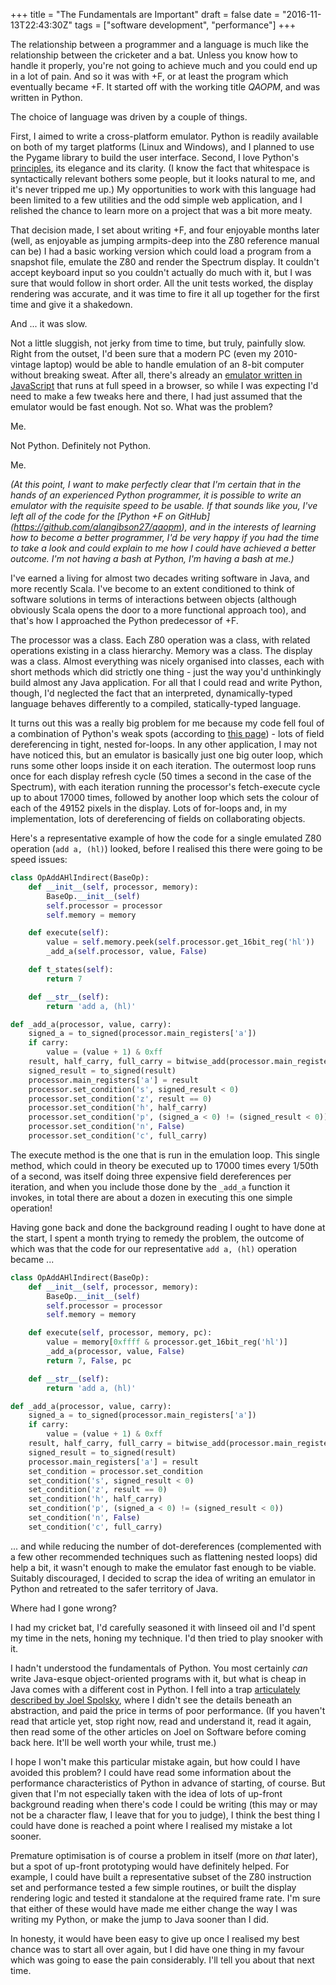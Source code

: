 +++
title = "The Fundamentals are Important"
draft = false
date = "2016-11-13T22:43:30Z"
tags = ["software development", "performance"]
+++

The relationship between a programmer and a language is much like the relationship between the cricketer and a
bat. Unless you know how to handle it properly, you're not going to achieve much and you could end up in a lot of pain.
And so it was with +F, or at least the program which eventually became +F. It started off with the working title
*QAOPM*, and was written in Python.

The choice of language was driven by a couple of things.

First, I aimed to write a cross-platform emulator. Python is readily available on both of my target platforms (Linux and
Windows), and I planned to use the Pygame library to build the user interface. Second, I love Python's
[principles](https://www.python.org/dev/peps/pep-0020/), its elegance and its clarity. (I know the fact that whitespace
is syntactically relevant bothers some people, but it looks natural to me, and it's never tripped me up.) My
opportunities to work with this language had been limited to a few utilities and the odd simple web application,
and I relished the chance to learn more on a project that was a bit more meaty.

That decision made, I set about writing +F, and four enjoyable months later (well, as enjoyable as jumping armpits-deep
into the Z80 reference manual can be) I had a basic working version which could load a program from a snapshot file,
emulate the Z80 and render the Spectrum display. It couldn't accept keyboard input so you couldn't actually do much with
it, but I was sure that would follow in short order. All the unit tests worked, the display rendering was accurate,
and it was time to fire it all up together for the first time and give it a shakedown.

And ... it was slow.

Not a little sluggish, not jerky from time to time, but truly, painfully slow. Right from the outset, I'd been sure
that a modern PC (even my 2010-vintage laptop) would be able to handle emulation of an 8-bit computer without breaking
sweat. After all, there's already an [emulator written in JavaScript](http://torinak.com/qaop) that runs at full speed
in a browser, so while I was expecting I'd need to make a few tweaks here and there, I had just assumed that the emulator
would be fast enough. Not so. What was the problem?

Me.

Not Python. Definitely not Python.

Me.

*(At this point, I want to make perfectly clear that I'm certain that in the hands of an experienced Python programmer,
it is possible to write an emulator with the requisite speed to be usable. If that sounds like you, I've left all of
the code for the [Python +F on GitHub] (https://github.com/alangibson27/qaopm), and in the interests of learning how to
become a better programmer, I'd be very happy if you had the time to take a look and could explain to me how I could
have achieved a better outcome. I'm not having a bash at Python, I'm having a bash at me.)*

I've earned a living for almost two decades writing software in Java, and more recently Scala. I've become to an
extent conditioned to think of software solutions in terms of interactions between objects (although obviously Scala
opens the door to a more functional approach too), and that's how I approached the Python predecessor of +F.

The processor was a class. Each Z80 operation was a class, with related operations existing in a class hierarchy. Memory was
a class. The display was a class. Almost everything was nicely organised into classes, each with short methods which
did strictly one thing - just the way you'd unthinkingly build almost any Java application. For all
that I could read and write Python, though, I'd neglected the fact that an interpreted, dynamically-typed language
behaves differently to a compiled, statically-typed language.

It turns out this was a really big problem for me because my code fell foul of a combination of Python's weak spots (according to
[this page](https://wiki.python.org/moin/PythonSpeed/PerformanceTips#Loops)) - lots of field dereferencing in tight, nested for-loops.
In any other application, I may not have noticed this, but an emulator is basically just one big outer loop, which runs some
other loops inside it on each iteration. The outermost loop runs once for each display refresh cycle (50 times a second
in the case of the Spectrum), with each iteration running the processor's fetch-execute cycle up to about 17000 times,
followed by another loop which sets the colour of each of the 49152 pixels in the display. Lots of for-loops and, in
my implementation, lots of dereferencing of fields on collaborating objects.

Here's a representative example of how the code for a single emulated Z80 operation (`add a, (hl)`) looked, before I
realised this there were going to be speed issues:

```python
class OpAddAHlIndirect(BaseOp):
    def __init__(self, processor, memory):
        BaseOp.__init__(self)
        self.processor = processor
        self.memory = memory

    def execute(self):
        value = self.memory.peek(self.processor.get_16bit_reg('hl'))
        _add_a(self.processor, value, False)

    def t_states(self):
        return 7

    def __str__(self):
        return 'add a, (hl)'

def _add_a(processor, value, carry):
    signed_a = to_signed(processor.main_registers['a'])
    if carry:
        value = (value + 1) & 0xff
    result, half_carry, full_carry = bitwise_add(processor.main_registers['a'], value)
    signed_result = to_signed(result)
    processor.main_registers['a'] = result
    processor.set_condition('s', signed_result < 0)
    processor.set_condition('z', result == 0)
    processor.set_condition('h', half_carry)
    processor.set_condition('p', (signed_a < 0) != (signed_result < 0))
    processor.set_condition('n', False)
    processor.set_condition('c', full_carry)
```

The execute method is the one that is run in the emulation loop. This single method, which could in theory be executed
up to 17000 times every 1/50th of a second, was itself doing three expensive field dereferences per iteration, and when
you include those done by the `_add_a` function it invokes, in total there are about a dozen in executing this one simple
operation!

Having gone back and done the background reading I ought to have done at the start, I spent a month trying to remedy the
problem, the outcome of which was that the code for our representative `add a, (hl)` operation became ...

```python
class OpAddAHlIndirect(BaseOp):
    def __init__(self, processor, memory):
        BaseOp.__init__(self)
        self.processor = processor
        self.memory = memory

    def execute(self, processor, memory, pc):
        value = memory[0xffff & processor.get_16bit_reg('hl')]
        _add_a(processor, value, False)
        return 7, False, pc

    def __str__(self):
        return 'add a, (hl)'

def _add_a(processor, value, carry):
    signed_a = to_signed(processor.main_registers['a'])
    if carry:
        value = (value + 1) & 0xff
    result, half_carry, full_carry = bitwise_add(processor.main_registers['a'], value)
    signed_result = to_signed(result)
    processor.main_registers['a'] = result
    set_condition = processor.set_condition
    set_condition('s', signed_result < 0)
    set_condition('z', result == 0)
    set_condition('h', half_carry)
    set_condition('p', (signed_a < 0) != (signed_result < 0))
    set_condition('n', False)
    set_condition('c', full_carry)
```

... and while reducing the number of dot-dereferences (complemented with a few other recommended techniques such as
flattening nested loops) did help a bit, it wasn't enough to make the emulator fast enough to be viable. Suitably
discouraged, I decided to scrap the idea of writing an emulator in Python and retreated to the safer territory of Java.

Where had I gone wrong?

I had my cricket bat, I'd carefully seasoned it with linseed oil and I'd spent my time in the nets, honing my technique.
I'd then tried to play snooker with it.

I hadn't understood the fundamentals of Python. You most certainly *can* write Java-esque object-oriented programs with
it, but what is cheap in Java comes with a different cost in Python. I fell into a trap
[articulately described by Joel Spolsky](http://www.joelonsoftware.com/articles/fog0000000319.html), where I didn't
see the details beneath an abstraction, and paid the price in terms of poor performance. (If you haven't read that
article yet, stop right now, read and understand it, read it again, then read some of the other articles on Joel on Software
before coming back here. It'll be well worth your while, trust me.)

I hope I won't make this particular mistake again, but how could I have avoided this problem? I could have read some
information about the performance characteristics of Python in advance of starting, of course. But given that I'm not
especially taken with the idea of lots of up-front background reading when there's code I could be writing (this may or
may not be a character flaw, I leave that for you to judge), I think the best thing I could have done is reached a point
where I realised my mistake a lot sooner.

Premature optimisation is of course a problem in itself (more on *that* later), but a spot of up-front prototyping would have
definitely helped. For example, I could have built a representative subset of the Z80 instruction set and performance
tested a few simple routines, or built the display rendering logic and tested it standalone at the required frame rate.
I'm sure that either of these would have made me either change the way I was writing my Python, or make the jump to
Java sooner than I did.

In honesty, it would have been easy to give up once I realised my best chance was to start all over again, but I did
have one thing in my favour which was going to ease the pain considerably. I'll tell you about that next time.
